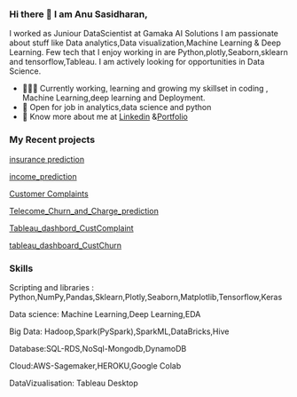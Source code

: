 ### Hi there 👋 I am Anu Sasidharan,
I worked as  Juniour DataScientist at Gamaka AI Solutions
I am passionate about stuff like Data analytics,Data visualization,Machine Learning & Deep Learning. 
Few tech that I enjoy working in are Python,plotly,Seaborn,sklearn and tensorflow,Tableau. I am actively looking for opportunities in Data Science.

- 👨🏽‍💻 Currently working, learning and growing my skillset in coding , Machine Learning,deep learning and Deployment.
- 🤝 Open for job in  analytics,data science and python
- 👨 Know more about me at [Linkedin](https://www.linkedin.com/in/anusdharan/) &[Portfolio](https://anuportfolio.dorik.io/)

### My Recent projects 

[insurance prediction](https://github.com/anusdharan/my_insurancemodel_deployment)

[income_prediction](https://github.com/anusdharan/income_prediction)

[Customer Complaints](https://github.com/anusdharan/Telecom_CustomerComplaints_with-deployment.git)

[Telecome_Churn_and_Charge_prediction](https://github.com/anusdharan/Telecome_Churn_and_Charge_prediction.git)

[Tableau_dashbord_CustComplaint](https://github.com/anusdharan/Tableau_dashbord_CustComplaint.git)

[tableau_dashboard_CustChurn](https://github.com/anusdharan/tableau_dashboard_CustChurn.git)

### Skills
Scripting and libraries : Python,NumPy,Pandas,Sklearn,Plotly,Seaborn,Matplotlib,Tensorflow,Keras

Data science: Machine Learning,Deep Learning,EDA

Big Data: Hadoop,Spark(PySpark),SparkML,DataBricks,Hive

Database:SQL-RDS,NoSql-Mongodb,DynamoDB

Cloud:AWS-Sagemaker,HEROKU,Google Colab

DataVizualisation: Tableau Desktop
